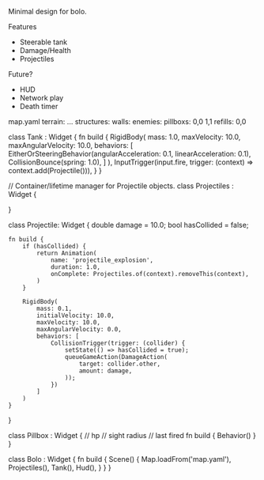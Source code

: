 Minimal design for bolo.

Features
* Steerable tank
* Damage/Health
* Projectiles


Future?
* HUD
* Network play
* Death timer




map.yaml
terrain:
 ...
structures:
  walls:
  enemies:
    pillboxs:
      0,0
      1,1
  refills:
    0,0


class Tank : Widget {
    fn build {
        RigidBody(
            mass: 1.0,
            maxVelocity: 10.0,
            maxAngularVelocity: 10.0,
            behaviors: [
                EitherOrSteeringBehavior(angularAcceleration: 0.1, linearAcceleration: 0.1),
                CollisionBounce(spring: 1.0),
            ]
        ),
        InputTrigger(input.fire, trigger: (context) => context.add(Projectile())),
    }
}

// Container/lifetime manager for Projectile objects.
class Projectiles : Widget {

}


class Projectile: Widget {
    double damage = 10.0;
    bool hasCollided = false;


    fn build {
        if (hasCollided) {
            return Animation(
                name: 'projectile_explosion',
                duration: 1.0,
                onComplete: Projectiles.of(context).removeThis(context),
            )
        }

        RigidBody(
            mass: 0.1,
            initialVelocity: 10.0,
            maxVelocity: 10.0,
            maxAngularVelocity: 0.0,
            behaviors: [
                CollisionTrigger(trigger: (collider) {
                    setState(() => hasCollided = true);
                    queueGameAction(DamageAction(
                        target: collider.other,
                        amount: damage,
                    ));
                })
            ]
        )
    }
}

class Pillbox : Widget {
    // hp
    // sight radius
    // last fired
    fn build {
        Behavior()
    }
}

class Bolo : Widget {
    fn build {
        Scene() {
            Map.loadFrom('map.yaml'),
            Projectiles(),
            Tank(),
            Hud(),
        }
    }
}